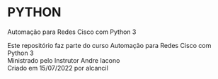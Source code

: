 # PYTHON
Automação para Redes Cisco com Python 3

Este repositório faz parte do curso Automação para Redes Cisco com Python 3  
Ministrado pelo Instrutor Andre Iacono  
Criado em 15/07/2022 por alcancil
